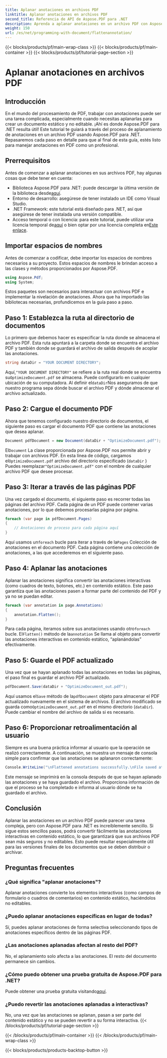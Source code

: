 ```yaml
---
title: Aplanar anotaciones en archivos PDF
linktitle: Aplanar anotaciones en archivos PDF
second_title: Referencia de API de Aspose.PDF para .NET
description: Aprenda a aplanar anotaciones en un archivo PDF con Aspose.PDF para .NET en esta guía. Simplifique el proceso de gestión de archivos PDF con nuestro tutorial detallado.
weight: 150
url: /es/net/programming-with-document/flattenannotation/
---
```


{{< blocks/products/pf/main-wrap-class >}}
{{< blocks/products/pf/main-container >}}
{{< blocks/products/pf/tutorial-page-section >}}

# Aplanar anotaciones en archivos PDF

## Introducción

En el mundo del procesamiento de PDF, trabajar con anotaciones puede ser una tarea complicada, especialmente cuando necesitas aplanarlas para crear un documento estático y no editable. ¡Ahí es donde Aspose.PDF para .NET resulta útil! Este tutorial te guiará a través del proceso de aplanamiento de anotaciones en un archivo PDF usando Aspose.PDF para .NET. Repasaremos cada paso en detalle para que al final de esta guía, estés listo para manejar anotaciones en PDF como un profesional.

## Prerrequisitos

Antes de comenzar a aplanar anotaciones en sus archivos PDF, hay algunas cosas que debe tener en cuenta:

-  Biblioteca Aspose.PDF para .NET: puede descargar la última versión de la biblioteca desde[aquí](https://releases.aspose.com/pdf/net/).
- Entorno de desarrollo: asegúrese de tener instalado un IDE como Visual Studio.
- .NET Framework: este tutorial está diseñado para .NET, así que asegúrese de tener instalada una versión compatible.
- Acceso temporal o con licencia: para este tutorial, puede utilizar una licencia temporal de[aquí](https://purchase.aspose.com/temporary-license/) o bien optar por una licencia completa en[Este enlace](https://purchase.aspose.com/buy).

## Importar espacios de nombres

Antes de comenzar a codificar, debe importar los espacios de nombres necesarios a su proyecto. Estos espacios de nombres le brindan acceso a las clases y métodos proporcionados por Aspose.PDF.

```csharp
using Aspose.Pdf;
using System;
```

Estos paquetes son necesarios para interactuar con archivos PDF e implementar la nivelación de anotaciones. Ahora que ha importado las bibliotecas necesarias, profundicemos en la guía paso a paso.

## Paso 1: Establezca la ruta al directorio de documentos

Lo primero que debemos hacer es especificar la ruta donde se almacena el archivo PDF. Esta ruta apuntará a la carpeta donde se encuentra el archivo PDF y también donde se guardará el archivo de salida después de acoplar las anotaciones.

```csharp
string dataDir = "YOUR DOCUMENT DIRECTORY";
```

 Aquí,`"YOUR DOCUMENT DIRECTORY"` se refiere a la ruta real donde se encuentra su`OptimizeDocument.pdf` se almacena. Puede configurarlo en cualquier ubicación de su computadora. Al definir el`dataDir`Nos aseguramos de que nuestro programa sepa dónde buscar el archivo PDF y dónde almacenar el archivo actualizado. 

## Paso 2: Cargue el documento PDF

Ahora que tenemos configurado nuestro directorio de documentos, el siguiente paso es cargar el documento PDF que contiene las anotaciones que desea aplanar.

```csharp
Document pdfDocument = new Document(dataDir + "OptimizeDocument.pdf");
```

 El`Document` La clase proporcionada por Aspose.PDF nos permite abrir y trabajar con archivos PDF. En esta línea de código, cargamos el`OptimizeDocument.pdf` archivo del directorio especificado (`dataDir` ) Puedes reemplazar`"OptimizeDocument.pdf"` con el nombre de cualquier archivo PDF que desee procesar.

## Paso 3: Iterar a través de las páginas PDF

Una vez cargado el documento, el siguiente paso es recorrer todas las páginas del archivo PDF. Cada página de un PDF puede contener varias anotaciones, por lo que debemos procesarlas página por página.

```csharp
foreach (var page in pdfDocument.Pages)
{
    // Anotaciones de proceso para cada página aquí
}
```

 Aquí usamos un`foreach` bucle para iterar a través de la`Pages` Colección de anotaciones en el documento PDF. Cada página contiene una colección de anotaciones, a las que accederemos en el siguiente paso.

## Paso 4: Aplanar las anotaciones

Aplanar las anotaciones significa convertir las anotaciones interactivas (como cuadros de texto, botones, etc.) en contenido estático. Este paso garantiza que las anotaciones pasen a formar parte del contenido del PDF y ya no se puedan editar.

```csharp
foreach (var annotation in page.Annotations)
{
    annotation.Flatten();
}
```

 Para cada página, iteramos sobre sus anotaciones usando otro`foreach` bucle. El`Flatten()` método de la`annotation` Se llama al objeto para convertir las anotaciones interactivas en contenido estático, “aplanándolas” efectivamente.

## Paso 5: Guarde el PDF actualizado

Una vez que se hayan aplanado todas las anotaciones en todas las páginas, el paso final es guardar el archivo PDF actualizado.

```csharp
pdfDocument.Save(dataDir + "OptimizeDocument_out.pdf");
```

 Aquí usamos el`Save` método de la`pdfDocument` objeto para almacenar el PDF actualizado nuevamente en el sistema de archivos. El archivo modificado se guarda como`OptimizeDocument_out.pdf` en el mismo directorio (`dataDir`). Puede cambiar el nombre del archivo de salida si es necesario.

## Paso 6: Proporcionar retroalimentación al usuario

Siempre es una buena práctica informar al usuario que la operación se realizó correctamente. A continuación, se muestra un mensaje de consola simple para confirmar que las anotaciones se aplanaron correctamente:

```csharp
Console.WriteLine("\nFlattened annotations successfully.\nFile saved at " + dataDir);
```

Este mensaje se imprimirá en la consola después de que se hayan aplanado las anotaciones y se haya guardado el archivo. Proporciona información de que el proceso se ha completado e informa al usuario dónde se ha guardado el archivo.

## Conclusión

Aplanar las anotaciones en un archivo PDF puede parecer una tarea compleja, pero con Aspose.PDF para .NET es increíblemente sencillo. Si sigue estos sencillos pasos, podrá convertir fácilmente las anotaciones interactivas en contenido estático, lo que garantizará que sus archivos PDF sean más seguros y no editables. Esto puede resultar especialmente útil para las versiones finales de los documentos que se deben distribuir o archivar.

## Preguntas frecuentes

### ¿Qué significa "aplanar anotaciones"?
Aplanar anotaciones convierte los elementos interactivos (como campos de formulario o cuadros de comentarios) en contenido estático, haciéndolos no editables.

### ¿Puedo aplanar anotaciones específicas en lugar de todas?
Sí, puedes aplanar anotaciones de forma selectiva seleccionando tipos de anotaciones específicos dentro de las páginas PDF.

### ¿Las anotaciones aplanadas afectan al resto del PDF?
No, el aplanamiento solo afecta a las anotaciones. El resto del documento permanece sin cambios.

### ¿Cómo puedo obtener una prueba gratuita de Aspose.PDF para .NET?
 Puede obtener una prueba gratuita visitando[aquí](https://releases.aspose.com/).

### ¿Puedo revertir las anotaciones aplanadas a interactivas?
No, una vez que las anotaciones se aplanan, pasan a ser parte del contenido estático y no se pueden revertir a su forma interactiva.
{{< /blocks/products/pf/tutorial-page-section >}}

{{< /blocks/products/pf/main-container >}}
{{< /blocks/products/pf/main-wrap-class >}}

{{< blocks/products/products-backtop-button >}}
